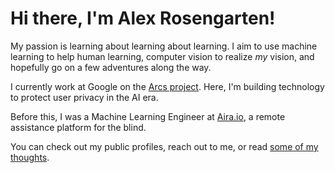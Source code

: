 # Hi there, I'm Alex Rosengarten!

My passion is learning about learning about learning. I aim to use machine learning to help human learning,
computer vision to realize *my* vision, and hopefully go on a few adventures along the way.


I currently work at Google on the [Arcs project](https://github.com/PolymerLabs/arcs). 
Here, I'm building technology to protect user privacy in the AI era.

Before this, I was a Machine Learning Engineer at [Aira.io](https://aira.io), a remote assistance platform for the blind. 

You can check out my public profiles, reach out to me, or read [some of my thoughts](/blog).
